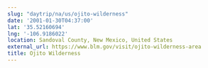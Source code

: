 ```yaml
---
slug: "daytrip/na/us/ojito-wilderness"
date: '2001-01-30T04:37:00'
lat: '35.52160694'
lng: '-106.9186022'
location: Sandoval County, New Mexico, United States
external_url: https://www.blm.gov/visit/ojito-wilderness-area
title: Ojito Wilderness
---
```



